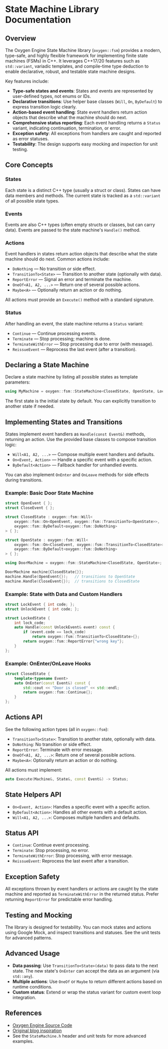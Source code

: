 
# State Machine Library Documentation

## Overview

The Oxygen Engine State Machine library (`oxygen::fsm`) provides a modern,
type-safe, and highly flexible framework for implementing finite state machines
(FSMs) in C++. It leverages C++17/20 features such as `std::variant`, variadic
templates, and compile-time type deduction to enable declarative, robust, and
testable state machine designs.

Key features include:

- **Type-safe states and events**: States and events are represented by
  user-defined types, not enums or IDs.
- **Declarative transitions**: Use helper base classes (`Will`, `On`,
  `ByDefault`) to express transition logic clearly.
- **Action-based event handling**: State event handlers return action objects
  that describe what the machine should do next.
- **Comprehensive status reporting**: Each event handling returns a `Status`
  variant, indicating continuation, termination, or error.
- **Exception safety**: All exceptions from handlers are caught and reported as
  error statuses.
- **Testability**: The design supports easy mocking and inspection for unit
  testing.

## Core Concepts

### States

Each state is a distinct C++ type (usually a struct or class). States can have
data members and methods. The current state is tracked as a `std::variant` of
all possible state types.

### Events

Events are also C++ types (often empty structs or classes, but can carry data).
Events are passed to the state machine's `Handle()` method.

### Actions

Event handlers in states return action objects that describe what the state
machine should do next. Common actions include:

- `DoNothing` — No transition or side effect.
- `TransitionTo<State>` — Transition to another state (optionally with data).
- `ReportError` — Signal an error and terminate the machine.
- `OneOf<A1, A2, ...>` — Return one of several possible actions.
- `Maybe<A>` — Optionally return an action or do nothing.

All actions must provide an `Execute()` method with a standard signature.

### Status

After handling an event, the state machine returns a `Status` variant:

- `Continue` — Continue processing events.
- `Terminate` — Stop processing; machine is done.
- `TerminateWithError` — Stop processing due to error (with message).
- `ReissueEvent` — Reprocess the last event (after a transition).

## Declaring a State Machine

Declare a state machine by listing all possible states as template parameters:

```cpp
using MyMachine = oxygen::fsm::StateMachine<ClosedState, OpenState, LockedState>;
```

The first state is the initial state by default. You can explicitly transition
to another state if needed.

## Implementing States and Transitions

States implement event handlers as `Handle(const Event&)` methods, returning an
action. Use the provided base classes to compose transition logic:

- `Will<A1, A2, ...>` — Compose multiple event handlers and defaults.
- `On<Event, Action>` — Handle a specific event with a specific action.
- `ByDefault<Action>` — Fallback handler for unhandled events.

You can also implement `OnEnter` and `OnLeave` methods for side effects during
transitions.

### Example: Basic Door State Machine

```cpp
struct OpenEvent { };
struct CloseEvent { };

struct ClosedState : oxygen::fsm::Will<
    oxygen::fsm::On<OpenEvent, oxygen::fsm::TransitionTo<OpenState>>,
    oxygen::fsm::ByDefault<oxygen::fsm::DoNothing>
> { };

struct OpenState : oxygen::fsm::Will<
    oxygen::fsm::On<CloseEvent, oxygen::fsm::TransitionTo<ClosedState>>,
    oxygen::fsm::ByDefault<oxygen::fsm::DoNothing>
> { };

using DoorMachine = oxygen::fsm::StateMachine<ClosedState, OpenState>;

DoorMachine machine{ClosedState{}};
machine.Handle(OpenEvent{});   // transitions to OpenState
machine.Handle(CloseEvent{});  // transitions to ClosedState
```

### Example: State with Data and Custom Handlers

```cpp
struct LockEvent { int code; };
struct UnlockEvent { int code; };

struct LockedState {
    int lock_code;
    auto Handle(const UnlockEvent& event) const {
        if (event.code == lock_code)
            return oxygen::fsm::TransitionTo<ClosedState>{};
        return oxygen::fsm::ReportError{"wrong key"};
    }
};
```

### Example: OnEnter/OnLeave Hooks

```cpp
struct ClosedState {
    template<typename Event>
    auto OnEnter(const Event&) const {
        std::cout << "Door is closed" << std::endl;
        return oxygen::fsm::Continue{};
    }
};
```

## Actions API

See the following action types (all in `oxygen::fsm`):

- `TransitionTo<State>`: Transition to another state, optionally with data.
- `DoNothing`: No transition or side effect.
- `ReportError`: Terminate with error message.
- `OneOf<A1, A2, ...>`: Return one of several possible actions.
- `Maybe<A>`: Optionally return an action or do nothing.

All actions must implement:

```cpp
auto Execute(Machine&, State&, const Event&) -> Status;
```

## State Helpers API

- `On<Event, Action>`: Handles a specific event with a specific action.
- `ByDefault<Action>`: Handles all other events with a default action.
- `Will<A1, A2, ...>`: Composes multiple handlers and defaults.

## Status API

- `Continue`: Continue event processing.
- `Terminate`: Stop processing, no error.
- `TerminateWithError`: Stop processing, with error message.
- `ReissueEvent`: Reprocess the last event after a transition.

## Exception Safety

All exceptions thrown by event handlers or actions are caught by the state
machine and reported as `TerminateWithError` in the returned status. Prefer
returning `ReportError` for predictable error handling.

## Testing and Mocking

The library is designed for testability. You can mock states and actions using
Google Mock, and inspect transitions and statuses. See the unit tests for
advanced patterns.

## Advanced Usage

- **Data passing**: Use `TransitionTo<State>(data)` to pass data to the next
  state. The new state's `OnEnter` can accept the data as an argument (via
  `std::any`).
- **Multiple actions**: Use `OneOf` or `Maybe` to return different actions based
  on runtime conditions.
- **Custom status**: Extend or wrap the status variant for custom event loop
  integration.

## References

- [Oxygen Engine Source Code](https://github.com/asap-projects/Oxygen.Engine)
- [Original blog
  inspiration](https://sii.pl/blog/implementing-a-state-machine-in-c17/)
- See the `StateMachine.h` header and unit tests for more advanced examples.
